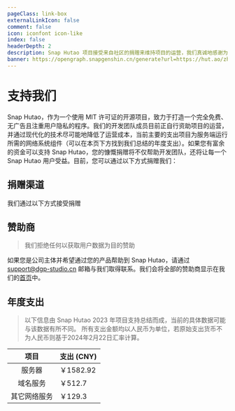 ```yaml
---
pageClass: link-box
externalLinkIcon: false
comment: false
icon: iconfont icon-like
index: false
headerDepth: 2
description: Snap Hutao 项目接受来自社区的捐赠来维持项目的运营，我们真诚地感谢为该项目提供支持的所有人。
banner: https://opengraph.snapgenshin.cn/generate?url=https://hut.ao/zh/support-us.html
---
```


# 支持我们

Snap Hutao，作为一个使用 MIT 许可证的开源项目，致力于打造一个完全免费、无广告且注重用户隐私的程序。我们的开发团队成员目前正自行资助项目的运营，并通过现代化的技术尽可能地降低了运营成本，当前主要的支出项目为服务端运行所需的网络系统组件（可以在本页下方找到我们总结的年度支出）。如果您有富余的资金可以支持 Snap Hutao，您的慷慨捐赠将不仅帮助开发团队，还将让每一个 Snap Hutao 用户受益。目前，您可以通过以下方式捐赠我们：

## 捐赠渠道

我们通过以下方式接受捐赠

<Sponsor/>

## 赞助商

> 我们拒绝任何以获取用户数据为目的赞助

如果您是公司主体并希望通过您的产品帮助到 Snap Hutao，请通过 [support@dgp-studio.cn](mailto://support@dgp-studio.cn) 邮箱与我们取得联系。我们会将全部的赞助商显示在我们的[首页](README.md#赞助商)中。

## 年度支出

> 以下信息由 Snap Hutao 2023 年项目支持总结而成，当前的具体数据可能与该数据有所不同。
> 所有支出金额均以人民币为单位，若原始支出货币不为人民币则基于2024年2月22日汇率计算。

|     项目     | 支出 (CNY) |
| :----------: | ---------- |
|    服务器    | ￥1582.92  |
|   域名服务   | ￥512.7    |
| 其它网络服务 | ￥129.3    |
